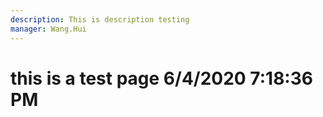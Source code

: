 ```yaml
---
description: This is description testing
manager: Wang.Hui
---
```

# this is a test page 6/4/2020 7:18:36 PM